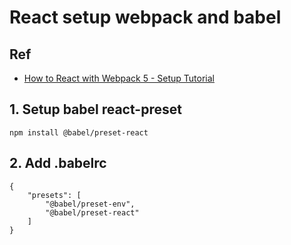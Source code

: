 # React setup webpack and babel 

## Ref
- [How to React with Webpack 5 - Setup Tutorial](https://www.robinwieruch.de/minimal-react-webpack-babel-setup)

## 1. Setup babel react-preset

```
npm install @babel/preset-react
```

## 2. Add .babelrc

```
{
    "presets": [
        "@babel/preset-env",
        "@babel/preset-react" 
    ]
}
```